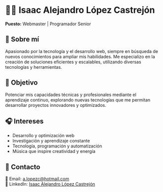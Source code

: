 # 👨‍💻 Isaac Alejandro López Castrejón  

**Puesto:** Webmaster | Programador Senior  

## 📌 Sobre mí  
Apasionado por la tecnología y el desarrollo web, siempre en búsqueda de nuevos conocimientos para ampliar mis habilidades. Me especializo en la creación de soluciones eficientes y escalables, utilizando diversas tecnologías y herramientas.  

## 🎯 Objetivo  
Potenciar mis capacidades técnicas y profesionales mediante el aprendizaje continuo, explorando nuevas tecnologías que me permitan desarrollar proyectos innovadores y optimizados.  

## 🎧 Intereses  
- Desarrollo y optimización web  
- Investigación y aprendizaje constante  
- Tecnología, programación y automatización  
- Música que inspire creatividad y energía  

## 📩 Contacto  
📧 Email: [a.lopezc@hotmail.com](mailto:a.lopezc@hotmail.com)  
🔗 LinkedIn: [Isaac Alejandro López Castrejón](https://www.linkedin.com/in/isaac-alejandro-l%C3%B3pez-castrej%C3%B3n-a562a167/)  
